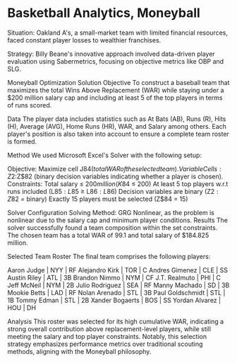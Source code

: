 # Basketball Analytics, Moneyball

Situation: Oakland A's, a small-market team with limited financial resources, faced constant player losses to wealthier franchises.

Strategy: Billy Beane's innovative approach involved data-driven player evaluation using Sabermetrics, focusing on objective metrics like OBP and SLG.

Moneyball Optimization Solution
Objective
To construct a baseball team that maximizes the total Wins Above Replacement (WAR) while staying under a $200 million salary cap and including at least 5 of the top players in terms of runs scored.

Data
The player data includes statistics such as At Bats (AB), Runs (R), Hits (H), Average (AVG), Home Runs (HR), WAR, and Salary among others. Each player's position is also taken into account to ensure a complete team roster is formed.

Method
We used Microsoft Excel's Solver with the following setup:

Objective: Maximize cell J$84 (total WAR of the selected team).
Variable Cells: Z$2:Z$82 (binary decision variables indicating whether a player is chosen).
Constraints:
Total salary ≤ $200 million (K$84 ≤ 200)
At least 5 top players w.r.t runs included (L$85:L$85 ≥ L$86:L$86)
Decision variables are binary (Z$2:Z$82 = binary)
Exactly 15 players must be selected (Z$84 = 15)

Solver Configuration
Solving Method: GRG Nonlinear, as the problem is nonlinear due to the salary cap and minimum player conditions.
Results
The solver successfully found a team composition within the set constraints. The chosen team has a total WAR of 99.1 and total salary of $184.825 million.

Selected Team Roster
The final team comprises the following players:

Aaron Judge | NYY | RF
Alejandro Kirk | TOR | C
Andres Gimenez | CLE | SS
Austin Riley | ATL | 3B
Brandon Nimmo | NYM | CF
J.T. Realmuto | PHI | C
Jeff McNeil | NYM | 2B
Julio Rodriguez | SEA | RF
Manny Machado | SD | 3B
Mookie Betts | LAD | RF
Nolan Arenado | STL | 3B
Paul Goldschmidt | STL | 1B
Tommy Edman | STL | 2B
Xander Bogaerts | BOS | SS
Yordan Alvarez | HOU | DH

Analysis
This roster was selected for its high cumulative WAR, indicating a strong overall contribution above replacement-level players, while still meeting the salary and top player constraints. Notably, this selection strategy emphasizes performance metrics over traditional scouting methods, aligning with the Moneyball philosophy.


